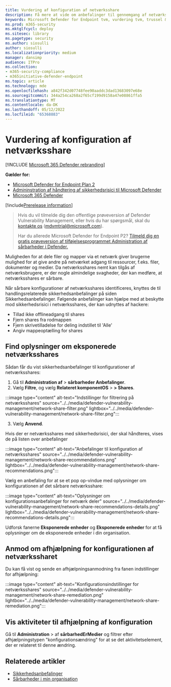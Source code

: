 ```yaml
---
title: Vurdering af konfiguration af netværksshare
description: Få mere at vide om anbefalinger til gennemgang af netværksshares i dit miljø via håndtering af sikkerhedsrisici.
keywords: Microsoft Defender for Endpoint tvm, vurdering tvm, trussel & håndtering af sikkerhedsrisici, sårbare CVE
ms.prod: m365-security
ms.mktglfcycl: deploy
ms.sitesec: library
ms.pagetype: security
ms.author: siosulli
author: siosulli
ms.localizationpriority: medium
manager: dansimp
audience: ITPro
ms.collection:
- m365-security-compliance
- m365initiative-defender-endpoint
ms.topic: article
ms.technology: mde
ms.openlocfilehash: a842f342d07748fee90aaddc3dad13683097e68e
ms.sourcegitcommit: 344a254ca268a2f65cf199d9158a47e08861ffa5
ms.translationtype: MT
ms.contentlocale: da-DK
ms.lasthandoff: 05/12/2022
ms.locfileid: "65368883"
---
```

# <a name="network-share-configuration-assessment"></a>Vurdering af konfiguration af netværksshare

[!INCLUDE [Microsoft 365 Defender rebranding](../../includes/microsoft-defender.md)]

**Gælder for:**

- [Microsoft Defender for Endpoint Plan 2](https://go.microsoft.com/fwlink/?linkid=2154037)
- [Admininstration af håndtering af sikkerhedsrisici til Microsoft Defender](index.yml)
- [Microsoft 365 Defender](https://go.microsoft.com/fwlink/?linkid=2118804)

[!include[Prerelease information](../../includes/prerelease.md)]

> Hvis du vil tilmelde dig den offentlige prøveversion af Defender Vulnerability Management, eller hvis du har spørgsmål, skal du [kontakte os](mailto:mdvmtrial@microsoft.com) (mdvmtrial@microsoft.com).
>
> Har du allerede Microsoft Defender for Endpoint P2? [Tilmeld dig en gratis prøveversion af tilføjelsesprogrammet Administration af sårbarheder i Defender.](https://signup.microsoft.com/get-started/signup?products=5908ecaa-b8a7-4a04-b6c0-d44fd934b6f2)

Muligheden for at dele filer og mapper via et netværk giver brugerne mulighed for at give andre på netværket adgang til ressourcer, f.eks. filer, dokumenter og medier. Da netværksshares nemt kan tilgås af netværksbrugere, er der nogle almindelige svagheder, der kan medføre, at netværksshares er sårbare.

Når sårbare konfigurationer af netværksshares identificeres, knyttes de til handlingsrelaterede sikkerhedsanbefalinger på siden Sikkerhedsanbefalinger. Følgende anbefalinger kan hjælpe med at beskytte mod sikkerhedsrisici i netværksshares, der kan udnyttes af hackere:

- Tillad ikke offlineadgang til shares
- Fjern shares fra rodmappen
- Fjern skrivetilladelse for deling indstillet til 'Alle'
- Angiv mappeoptælling for shares

## <a name="find-information-about-exposed-network-shares"></a>Find oplysninger om eksponerede netværksshares

Sådan får du vist sikkerhedsanbefalinger til konfigurationer af netværksshares:

1. Gå til **Administration af** >  **sårbarheder Anbefalinger**.
2. Vælg **Filtre**, og vælg **Relateret komponentOS** >  **> Shares**.

:::image type="content" alt-text="Indstillinger for filtrering på netværksshares" source="../../media/defender-vulnerability-management/network-share-filter.png" lightbox="../../media/defender-vulnerability-management/network-share-filter.png":::

3. Vælg **Anvend**.

Hvis der er netværksshares med sikkerhedsrisici, der skal håndteres, vises de på listen over anbefalinger

:::image type="content" alt-text="Anbefalinger til konfiguration af netværksshares" source="../../media/defender-vulnerability-management/network-share-recommendations.png" lightbox="../../media/defender-vulnerability-management/network-share-recommendations.png":::

Vælg en anbefaling for at se et pop op-vindue med oplysninger om konfigurationen af det sårbare netværksshare:

:::image type="content" alt-text="Oplysninger om konfigurationsanbefalinger for netværk deler" source="../../media/defender-vulnerability-management/network-share-recommendations-details.png" lightbox="../../media/defender-vulnerability-management/network-share-recommendations-details.png":::

Udforsk fanerne **Eksponerede enheder** og **Eksponerede enheder** for at få oplysninger om de eksponerede enheder i din organisation.

## <a name="request-remediation-for-the-network-share-configuration"></a>Anmod om afhjælpning for konfigurationen af netværkssharet

Du kan få vist og sende en afhjælpningsanmodning fra fanen indstillinger for afhjælpning:

:::image type="content" alt-text="Konfigurationsindstillinger for netværksshares" source="../../media/defender-vulnerability-management/network-share-remediation.png" lightbox="../../media/defender-vulnerability-management/network-share-remediation.png":::

## <a name="view-configuration-remediation-activities"></a>Vis aktiviteter til afhjælpning af konfiguration

Gå til **Administration** >  af **sårbarhedErMedier** og filtrer efter afhjælpningstypen "konfigurationsændring" for at se det aktivitetselement, der er relateret til denne ændring.

## <a name="related-articles"></a>Relaterede artikler

- [Sikkerhedsanbefalinger](tvm-security-recommendation.md)
- [Sårbarheder i min organisation](tvm-weaknesses.md)